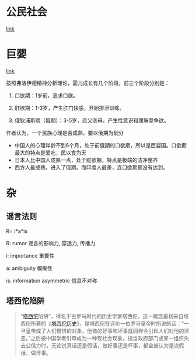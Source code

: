 # 公民社会

[link](https://gongzishen.com/2019/11/14/%e5%85%ac%e6%b0%91%e7%a4%be%e4%bc%9a%e7%9a%84%e5%b9%bb%e6%a2%a6/)

# 巨婴

[link](https://gongzishen.com/2017/04/05/%e5%8e%9f%e6%9d%a5%e4%b8%ad%e5%9b%bd%e4%ba%ba%e9%83%bd%e6%98%af%e6%b2%a1%e9%95%bf%e5%a4%a7%e7%9a%84%e5%b7%a8%e5%a9%b4/)

按照弗洛伊德精神分析理论，婴儿成长有几个阶段，前三个阶段分别是：

1. 口欲期：1岁前，追求口欲。

2. 肛欲期：1-3岁，产生肛门快感，开始排泄训练。

3. 俄狄浦斯期（俄期）：3-5岁，恋父恋母，产生性意识和理解竞争欲。



作者认为，一个民族心理是否成熟，要以俄期为划分

- 中国人的心理年龄不到6个月，处于前俄期的口欲期，所以是巨婴国。口欲期最大的特点是爱吃，民以食为天
- 日本人比中国人成熟一点，处于肛欲期，特点是极端的洁净整齐
- 西方人最成熟，进入了俄期。而印度人最差，连口欲期都没有达到。



# 杂

## 谣言法则

R= i*a\*is 

R: rumor 谣言的影响力, 穿透力, 传播力

i: importance 重要性

a: ambiguity 模糊性

is: information asymmetric 信息不对称



## 塔西佗陷阱

> “[塔西佗](https://baike.baidu.com/item/塔西佗)陷阱”，得名于古罗马时代的历史学家塔西佗。这一概念最初来自塔西佗所著的《[塔西佗历史](https://baike.baidu.com/item/塔西佗历史)》，是塔西佗在评价一位罗马皇帝时所说的话：“一旦皇帝成了人们憎恨的对象，他做的好事和坏事就同样会引起人们对他的厌恶。”之后被中国学者引申成为一种现社会现象，指当政府部门或某一组织失去公信力时，无论说真话还是假话，做好事还是坏事，都会被认为是说假话、做坏事。

